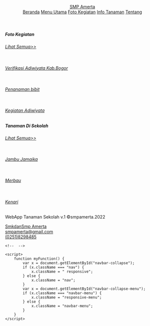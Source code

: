 <!DOCTYPE html>
<html lang="en">

<head>
    <meta charset="UTF-8">
    <meta http-equiv="X-UA-Compatible" content="IE=edge">
    <meta name="viewport" content="width=device-width, initial-scale=1.0">
    <link rel="stylesheet" href="style2.css">
    <title>SMP Amerta</title>
</head>

<body>
    <div class="page">
        <header>
            <nav class="nav-page">
                <div class="navbar-menu" id="navbar-collapse-menu">
                    <div class="brand">
                        <a href="menu_utama.md">SMP Amerta</a>
                    </div>
                    <div class="nav-toggle">
                        <a href="javascript:void(0);" class="icon" onclick="myFunction()">
                            <img src="icon/menu-right-wh.svg" alt=""></a>
                    </div>
                </div>
                <div class="nav" id="navbar-collapse">
                    <a href="index.md" class="navbar-list">Beranda</a>
                    <a href="menu_utama.md" class="navbar-list">Menu Utama</a>
                    <a href="daftar_foto.md" class="navbar-list">Foto Kegiatan</a>
                    <a href="daftar_tanaman.md" class="navbar-list">Info Tanaman</a>
                    <a href="tentang.md" class="navbar-list">Tentang</a>
                </div>
            </nav>
        </header>
        <div class="main-page">
            <div class="gallery">
                <div class="title">
                    <h5>Foto Kegiatan</h5>
                    <a href="daftar_foto.md">
                        <h6>Lihat Semua>></h6>
                    </a>
                </div>
                <div class="photo">
                    <div class="photo-box photo1">
                        <a href="page-foto/verifikasi.md">
                            <img src="img/kegiatan/9.JPG" alt="">
                            <div class="text-box">
                                <h6>Verifikasi Adiwiyata Kab.Bogor</h6>
                            </div>
                        </a>
                    </div>
                    <div class="photo-box photo3">
                        <a href="page-foto/penanaman.md">
                            <img src="img/kegiatan/nanam.JPG" alt="">
                            <div class="text-box">
                                <h6>Penanaman bibit</h6>
                            </div>
                        </a>
                    </div>
                    <div class="photo-box photo2">
                        <a href="page-foto/kegiatan.md">
                            <img src="img/kegiatan/pangan.JPG" alt="">
                            <div class="text-box">
                                <h6>Kegiatan Adiwiyata</h6>
                            </div>
                        </a>
                    </div>
                </div>
            </div>
            <div class="tanaman">
                <div class="title">
                    <h5>Tanaman Di Sekolah</h5>
                    <a href="daftar_tanaman.md">
                        <h6>Lihat Semua>></h6>
                    </a>
                </div>
                <div class="list-tanaman">
                    <div class="tanaman-box">
                        <a href="page-tanaman/jambu_jamaika.md">
                            <img src="img/adiwiyati/jambu jamaika.jpg" alt="">
                            <div class="text-box">
                                <h6>Jambu Jamaika</h6>
                            </div>
                        </a>
                    </div>
                    <div class="tanaman-box">
                        <a href="page-tanaman/merbau.md">
                            <img src="img/adiwiyati/merbau.jpg" alt="">
                            <div class="text-box">
                                <h6>Merbau</h6>
                            </div>
                        </a>
                    </div>
                    <div class="tanaman-box">
                        <a href="page-tanaman/kenari.md">
                            <img src="img/adiwiyati/kenari.jpg" alt="">
                            <div class="text-box">
                                <h6>Kenari</h6>
                            </div>
                        </a>
                    </div>
                </div>
            </div>
        </div>
        <footer>
            <p class="center">WebApp Tanaman Sekolah v.1 &copy;smpamerta.2022</p>
            <div class="medsos-list">
                <div class="medsos">
                    <div class="medsos-item">
                        <img src="icon/facebook.png" alt="">
                    </div>
                    <div class="medsos-item">
                        <a href="">SmkdanSmp Amerta</a>
                    </div>
                </div>
                <div class="medsos">
                    <div class="medsos-item">
                        <img src="icon/gmail.png" alt="">
                    </div>
                    <div class="medsos-item">
                        <a href="">smpamerta@gmail.com</a>
                    </div>
                </div>
                <div class="medsos">
                    <div class="medsos-item">
                        <img src="icon/telepone.png" alt="">
                    </div>
                    <div class="medsos-item">
                        <a href="">(0251)8298485</a>
                    </div>
                </div>
            </div>
        </footer>
    </div>

    <!--  -->

    <script>
        function myFunction() {
            var x = document.getElementById("navbar-collapse");
            if (x.className === "nav") {
                x.className = " responsive";
            } else {
                x.className = "nav";
            }
            var x = document.getElementById("navbar-collapse-menu");
            if (x.className === "navbar-menu") {
                x.className = "responsive-menu";
            } else {
                x.className = "navbar-menu";
            }
        }
    </script>
</body>

</html>